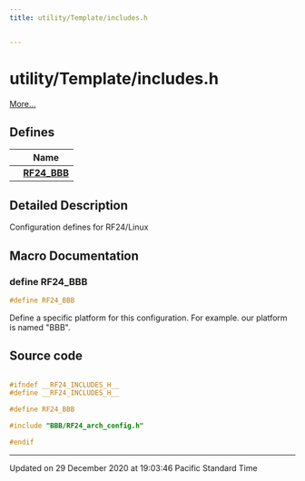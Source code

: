 ```yaml
---
title: utility/Template/includes.h


---
```


# utility/Template/includes.h


 [More...](#detailed-description)












## Defines

|                | Name           |
| -------------- | -------------- |
|  | **[RF24_BBB](/Files/includes_8h/#define-rf24_bbb)**  |



## Detailed Description



























Configuration defines for RF24/Linux 






## Macro Documentation

### define RF24_BBB

```cpp
#define RF24_BBB
```



























Define a specific platform for this configuration. For example. our platform is named "BBB". 




## Source code

```cpp

#ifndef __RF24_INCLUDES_H__
#define __RF24_INCLUDES_H__

#define RF24_BBB

#include "BBB/RF24_arch_config.h"

#endif
```


-------------------------------

Updated on 29 December 2020 at 19:03:46 Pacific Standard Time
